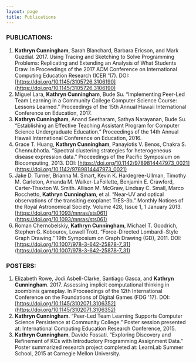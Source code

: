 ```yaml
---
layout: page
title: Publications
---
```


### PUBLICATIONS:  

1. **Kathryn Cunningham**, Sarah Blanchard, Barbara Ericson, and Mark Guzdial. 2017. Using Tracing and Sketching to Solve Programming Problems: Replicating and Extending an Analysis of What Students Draw. In Proceedings of the 2017 ACM Conference on International Computing Education Research (ICER '17). DOI: [https://doi.org/10.1145/3105726.3106190](https://doi.org/10.1145/3105726.3106190)  
2. Miguel Lara, **Kathryn Cunningham**, Bude Su. “Implementing Peer-Led Team Learning in a Community College Computer Science Course: Lessons Learned.” Proceedings of the 15th Annual Hawaii International Conference on Education, 2017.
3. **Kathryn Cunningham**, Anand Seetharam, Sathya Narayanan, Bude Su. “Establishing an Effective Teaching Assistant Program for Computer Science Undergraduate Education.” Proceedings of the 14th Annual Hawaii International Conference on Education, 2016. 
4. Grace T. Huang, **Kathryn Cunningham**, Panayiotis V. Benos, Chakra S. Chennubhotla. “Spectral clustering strategies for heterogeneous disease expression data.” Proceedings of the Pacific Symposium on Biocomputing, 2013. DOI: [https://doi.org/10.1142/9789814447973_0021](https://doi.org/10.1142/9789814447973_0021)  
5. Jake D. Turner, Brianna M. Smart, Kevin K. Hardegree-Ullman, Timothy M. Carleton, Amanda M. Walker-LaFollette, Benjamin E. Crawford, Carter-Thaxton W. Smith. Allison M. McGraw, Lindsay C. Small, Marco Rocchetto, **Kathryn Cunningham**, et al. “Near-UV and optical observations of the transiting exoplanet TrES-3b.” Monthly Notices of the Royal Astronomical Society. Volume 428, Issue 1, 1 January 2013. [https://doi.org/10.1093/mnras/sts061](https://doi.org/10.1093/mnras/sts061)
6. Roman Chernobelskiy, **Kathryn Cunningham**, Michael T. Goodrich, Stephen G. Kobourov, Lowell Trott. “Force-Directed Lombardi-Style Graph Drawing.” 19th Symposium on Graph Drawing (GD), 2011. DOI: [https://doi.org/10.1007/978-3-642-25878-7_31](https://doi.org/10.1007/978-3-642-25878-7_31)

### POSTERS:
  1. Elizabeth Rowe, Jodi Asbell-Clarke, Santiago Gasca, and **Kathryn Cunningham**. 2017. Assessing implicit computational thinking in zoombinis gameplay. In Proceedings of the 12th International Conference on the Foundations of Digital Games (FDG '17). DOI: [https://doi.org/10.1145/3102071.3106352](https://doi.org/10.1145/3102071.3106352)  
  2. **Kathryn Cunningham**. “Peer-Led Team Learning Supports Computer Science Persistence at Community College.” Poster session presented at: International Computing Education Research Conference, 2015.
  3. **Kathryn Cunningham**, Davide Fossati. “Exploring Discovery and Refinement of KCs with Introductory Programming Assignment Data.” Poster summarized research project completed at: LearnLab Summer School, 2015 at Carnegie Mellon University.


